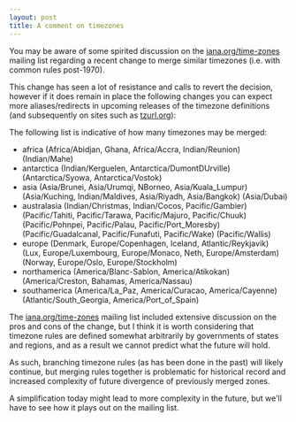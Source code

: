 ```yaml
---
layout: post
title: A comment on timezones
---
```


You may be aware of some spirited discussion on the [iana.org/time-zones] mailing list regarding a recent change to
merge similar timezones (i.e. with common rules post-1970). 

This change has seen a lot of resistance and calls to
revert the decision, however if it does remain in place the following changes you can expect more aliases/redirects in
upcoming releases of the timezone definitions (and subsequently on sites such as [tzurl.org]):

The following list is indicative of how many timezones may be merged:

* africa (Africa/Abidjan, Ghana, Africa/Accra, Indian/Reunion)
  (Indian/Mahe)
* antarctica (Indian/Kerguelen, Antarctica/DumontDUrville)
  (Antarctica/Syowa, Antarctica/Vostok)
* asia (Asia/Brunei, Asia/Urumqi, NBorneo, Asia/Kuala_Lumpur)
  (Asia/Kuching, Indian/Maldives, Asia/Riyadh, Asia/Bangkok)
  (Asia/Dubai)
* australasia (Indian/Christmas, Indian/Cocos, Pacific/Gambier)
  (Pacific/Tahiti, Pacific/Tarawa, Pacific/Majuro, Pacific/Chuuk)
  (Pacific/Pohnpei, Pacific/Palau, Pacific/Port_Moresby)
  (Pacific/Guadalcanal, Pacific/Funafuti, Pacific/Wake)
  (Pacific/Wallis)
* europe (Denmark, Europe/Copenhagen, Iceland, Atlantic/Reykjavik)
  (Lux, Europe/Luxembourg, Europe/Monaco, Neth, Europe/Amsterdam)
  (Norway, Europe/Oslo, Europe/Stockholm)
* northamerica (America/Blanc-Sablon, America/Atikokan)
  (America/Creston, Bahamas, America/Nassau)
* southamerica (America/La_Paz, America/Curacao, America/Cayenne)
  (Atlantic/South_Georgia, America/Port_of_Spain)

The [iana.org/time-zones] mailing list included extensive discussion on the pros and cons of the change, but I think
it is worth considering that timezone rules are defined somewhat arbitrarily by governments of states and regions, and
as a result we cannot predict what the future will hold.

As such, branching timezone rules (as has been done in the past) will likely continue, but merging rules together is
problematic for historical record and increased complexity of future divergence of previously merged zones.

A simplification today might lead to more complexity in the future, but we'll have to see how it plays out on the
mailing list.

[iana.org/time-zones]: https://www.iana.org/time-zones
[tzurl.org]: http://www.tzurl.org/index.html

